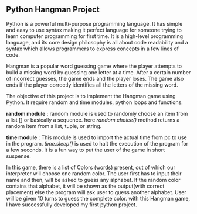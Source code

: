 ## Python Hangman Project
Python is a powerful multi-purpose programming language. It has simple and easy to use syntax making it perfect language for someone trying to learn computer programming
for first time. It is a high-level programming language, and its core design philosophy is all about code readability and a syntax which allows programmers to express 
concepts in a few lines of code.

Hangman is a popular word guessing game where the player attempts to build a missing word by guessing one letter at a time. After a certain number of incorrect guesses, the game ends and the player loses. The game also ends if the player correctly identifies all the letters of the missing word.

The objective of this project is to implement the Hangman game using Python. It require random and time modules, python loops and functions.

**random module** : random module is used to randomly choose an item from a list [] or basically a sequence.
                here *random.choice()* method returns a random item from a list, tuple, or string.
                
**time module** : This module is used to import the actual time from pc to use in the program.
                *time.sleep()* is used to halt the execution of the program for a few seconds. 
                It is a fun way to put the user of the game in short suspense.

In this game, there is a list of Colors (words) present, out of which our interpreter will choose one random color. The user first has to input their name and then, 
will be asked to guess any alphabet. If the random color contains that alphabet, it will be shown as the output(with correct placement) else the program will ask user 
to guess another alphabet. User will be given 10 turns to guess the complete color. with this Hangman game, I have successfully developed my first python project.
